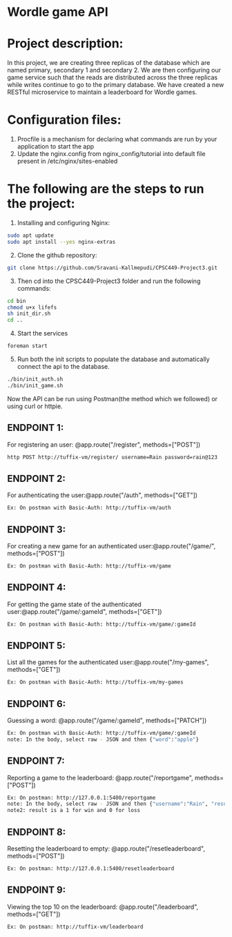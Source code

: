 # Wordle game API

# Project description: 

In this project, we are creating three replicas of the database which are named primary, secondary 1 and secondary 2. We are then configuring our game service such that the reads are distributed across the three replicas while writes continue to go to the primary database. We have created a new RESTful microservice to maintain a leaderboard for Wordle games.

# Configuration files:
1. Procfile is a mechanism for declaring what commands are run by your application to start the app 
2. Update the nginx.config from nginx_config/tutorial into default file present in /etc/nginx/sites-enabled

# The following are the steps to run the project:
1. Installing and configuring Nginx:
```bash
sudo apt update
sudo apt install --yes nginx-extras
```
2. Clone the github repository:
```bash
git clone https://github.com/Sravani-Kallmepudi/CPSC449-Project3.git
```
3. Then cd into the CPSC449-Project3 folder and run the following commands:
```bash
cd bin
chmod u+x lifefs
sh init_dir.sh
cd ..
```
4. Start the services
```bash
foreman start 
```
5. Run both the init scripts to populate the database and automatically connect the api to the database. 
```bash
./bin/init_auth.sh
./bin/init_game.sh
```
Now the API can be run using Postman(the method which we followed) or using curl or httpie.

## ENDPOINT 1:
For registering an user: @app.route("/register", methods=["POST"])
```bash
http POST http://tuffix-vm/register/ username=Rain password=rain@123
```
## ENDPOINT 2:
For authenticating the user:@app.route("/auth", methods=["GET"])
```bash
Ex: On postman with Basic-Auth: http://tuffix-vm/auth
```
## ENDPOINT 3: 
For creating a new game for an authenticated user:@app.route("/game/", methods=["POST"])
```bash
Ex: On postman with Basic-Auth: http://tuffix-vm/game
```
## ENDPOINT 4:
For getting the game state of the authenticated user:@app.route("/game/:gameId", methods=["GET"])
```bash
Ex: On postman with Basic-Auth: http://tuffix-vm/game/:gameId
``` 
## ENDPOINT 5:
List all the games for the authenticated user:@app.route("/my-games", methods=["GET"])
```bash
Ex: On postman with Basic-Auth: http://tuffix-vm/my-games  
```
## ENDPOINT 6:
Guessing a word: @app.route("/game/:gameId", methods=["PATCH"])
```bash
Ex: On postman with Basic-Auth: http://tuffix-vm/game/:gameId
note: In the body, select raw - JSON and then {"word":"apple"}
```
## ENDPOINT 7:
Reporting a game to the leaderboard: @app.route("/reportgame", methods=["POST"])
```bash
Ex: On postman: http://127.0.0.1:5400/reportgame
note: In the body, select raw - JSON and then {"username":"Rain", "result":1, "guesses":3}
note2: result is a 1 for win and 0 for loss
```
## ENDPOINT 8:
Resetting the leaderboard to empty: @app.route("/resetleaderboard", methods=["POST"])
```bash
Ex: On postman: http://127.0.0.1:5400/resetleaderboard
```
## ENDPOINT 9:
Viewing the top 10 on the leaderboard: @app.route("/leaderboard", methods=["GET"])
```bash
Ex: On postman: http://tuffix-vm/leaderboard
```
